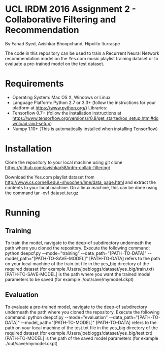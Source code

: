 # UCL IRDM 2016 Assignment 2 - Collaborative Filtering and Recommendation
By Fahad Syed, Avishkar Bhoopchand, Hipolito Iturraspe

The code in this repository can be used to train a Recurrent Neural Network recommendation model on the Yes.com music playlist training dataset or to evaluate a pre-trained model on the test dataset. 

# Requirements
* Operating System: Mac OS X, Windows or Linux
* Language Platform: Python 2.7 or 3.3+ (follow the instructions for your platform at https://www.python.org/)
Libraries:
* Tensorflow 0.7+ (follow the installation instructions at https://www.tensorflow.org/versions/r0.8/get_started/os_setup.html#download-and-setup)
* Numpy 1.10+ (This is automatically installed when installing Tensorflow)

# Installation
Clone the repository to your local machine using 
  git clone https://github.com/avishkar58/irdm-collab-filtering/

Download the Yes.com playlist dataset from http://www.cs.cornell.edu/~shuochen/lme/data_page.html and extract the contents to your local machine. On a linux machine, this can be done using the command
  tar -xvf dataset.tar.gz

# Running
## Training
To train the model, navigate to the deep-cf subdirectory underneath the path where you cloned the repository. Execute the following command:
  python deepcf.py --mode="training" --data_path="[PATH-TO-DATA]" --model_path="[PATH-TO-SAVE-MODEL]"
[PATH-TO-DATA] refers to the path on your local machine of the train.txt file in the yes_big directory of the required dataset (for example /Users/joebloggs/dataset/yes_big/train.txt) 
[PATH-TO-SAVE-MODEL] is the path where you want the trained model parameters to be saved (for example ./out/save/mymodel.ckpt)

## Evaluation
To evaluate a pre-trained model, navigate to the deep-cf subdirectory underneath the path where you cloned the repository. Execute the following command:
  python deepcf.py --mode="evaluation" --data_path="[PATH-TO-DATA]" --model_path="[PATH-TO-MODEL]"
[PATH-TO-DATA] refers to the path on your local machine of the test.txt file in the yes_big directory of the required dataset (for example /Users/joebloggs/dataset/yes_big/test.txt) 
[PATH-TO-MODEL] is the path of the saved model parameters (for example ./out/save/mymodel.ckpt)

